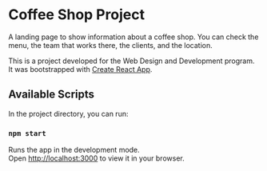 # Coffee Shop Project

A landing page to show information about a coffee shop. You can check the menu, the team that works there, the clients, and the location.

This is a project developed for the Web Design and Development program. It was bootstrapped with [Create React App](https://github.com/facebook/create-react-app).

## Available Scripts

In the project directory, you can run:

### `npm start`

Runs the app in the development mode.\
Open [http://localhost:3000](http://localhost:3000) to view it in your browser.
